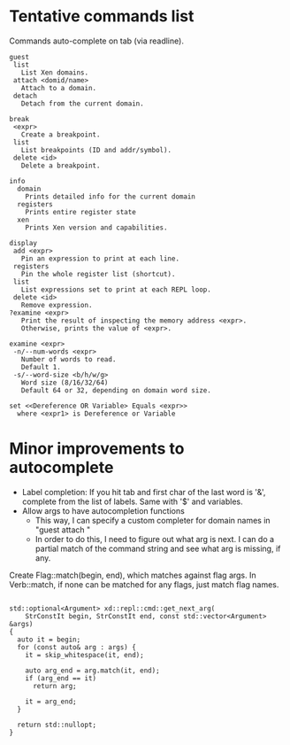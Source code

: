 # Tentative commands list
Commands auto-complete on tab (via readline).

```
guest
 list
   List Xen domains.
 attach <domid/name>
   Attach to a domain.
 detach
   Detach from the current domain.

break
 <expr>
   Create a breakpoint.
 list
   List breakpoints (ID and addr/symbol).
 delete <id>
   Delete a breakpoint.

info
  domain
    Prints detailed info for the current domain
  registers
    Prints entire register state
  xen
    Prints Xen version and capabilities.

display
 add <expr>
   Pin an expression to print at each line.
 registers
   Pin the whole register list (shortcut).
 list
   List expressions set to print at each REPL loop.
 delete <id>
   Remove expression.
?examine <expr>
   Print the result of inspecting the memory address <expr>.
   Otherwise, prints the value of <expr>.

examine <expr>
 -n/--num-words <expr>
   Number of words to read.
   Default 1.
 -s/--word-size <b/h/w/g>
   Word size (8/16/32/64)
   Default 64 or 32, depending on domain word size.

set <<Dereference OR Variable> Equals <expr>>
  where <expr1> is Dereference or Variable
```

# Minor improvements to autocomplete

- Label completion: If you hit tab and first char of the last word is '&',
complete from the list of labels. Same with '$' and variables.
- Allow args to have autocompletion functions
  - This way, I can specify a custom completer for domain names in "guest
  attach <name>"
  - In order to do this, I need to figure out what arg is next.  I can do a
   partial match of the command string and see what arg is missing, if any.

Create Flag::match(begin, end), which matches against flag args. In Verb::match,
if none can be matched for any flags, just match flag names.


```

std::optional<Argument> xd::repl::cmd::get_next_arg(
    StrConstIt begin, StrConstIt end, const std::vector<Argument> &args)
{
  auto it = begin;
  for (const auto& arg : args) {
    it = skip_whitespace(it, end);

    auto arg_end = arg.match(it, end);
    if (arg_end == it)
      return arg;

    it = arg_end;
  }

  return std::nullopt;
}
```

